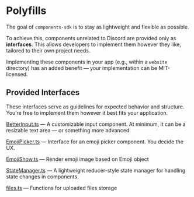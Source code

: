 # Polyfills

The goal of `components-sdk` is to stay as lightweight and flexible as possible.

To achieve this, components unrelated to Discord are provided only as **interfaces**. This allows developers to implement them however they like, tailored to their own project needs.

Implementing these components in your app (e.g., within a `website` directory) has an added benefit — your implementation can be MIT-licensed.

## Provided Interfaces

These interfaces serve as guidelines for expected behavior and structure. You’re free to implement them however it best fits your application.

[BetterInput.ts](BetterInput.ts) — A customizable input component. At minimum, it can be a resizable text area — or something more advanced.

[EmojiPicker.ts](EmojiPicker.ts) — Interface for an emoji picker component. You decide the UX.

[EmojiShow.ts](EmojiShow.ts) — Render emoji image based on Emoji object

[StateManager.ts](StateManager.ts) — A lightweight reducer-style state manager for handling state changes in components.

[files.ts](files.ts) — Functions for uploaded files storage